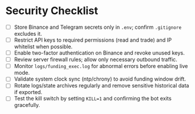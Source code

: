# Security Checklist

- [ ] Store Binance and Telegram secrets only in `.env`; confirm `.gitignore` excludes it.
- [ ] Restrict API keys to required permissions (read and trade) and IP whitelist when possible.
- [ ] Enable two-factor authentication on Binance and revoke unused keys.
- [ ] Review server firewall rules; allow only necessary outbound traffic.
- [ ] Monitor `logs/funding_exec.log` for abnormal errors before enabling live mode.
- [ ] Validate system clock sync (ntp/chrony) to avoid funding window drift.
- [ ] Rotate logs/state archives regularly and remove sensitive historical data if exported.
- [ ] Test the kill switch by setting `KILL=1` and confirming the bot exits gracefully.

